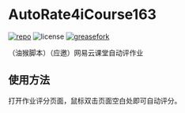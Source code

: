 # AutoRate4iCourse163
[![repo](https://img.shields.io/badge/github-repo-blue.svg)](https://github.com/DuckSoft/AutoRate4iCourse163)
![license](https://img.shields.io/github/license/DuckSoft/AutoRate4iCourse163.svg)
[![greasefork](https://img.shields.io/badge/greasyfork-available-brightgreen.svg)](https://greasyfork.org/zh-CN/scripts/39745-autorate4icourse163)

（油猴脚本）（应邀）网易云课堂自动评作业

## 使用方法
打开作业评分页面，鼠标双击页面空白处即可自动评分。

